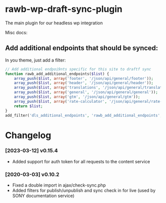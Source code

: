 # rawb-wp-draft-sync-plugin
The main plugin for our headless wp integration

Misc docs:

## Add additional endpoints that should be synced:

In you theme, just add a filter:

```php
// Add additional endpoi9nts specific for this site to draftf sync
function rawb_add_additional_endpoints($list) {
    array_push($list, array('footer', '/json/api/general/footer'));
    array_push($list, array('header', '/json/api/general/header'));
    array_push($list, array('translations', '/json/api/general/translations'));
    array_push($list, array('general', '/json/api/general/general'));
    array_push($list, array('gtm', '/json/api/general/gtm'));
    array_push($list, array('rate-calculator', '/json/api/general/rate-calculator'));
    return $list;
}
add_filter('dls_additional_endpoints', 'rawb_add_additional_endpoints', 10, 1);
```

# Changelog

### [2023-03-12] v0.15.4
* Added support for auth token for all requests to the content service

### [2020-03-03] v0.10.2
* Fixed a double import in ajax/check-sync.php
* Added filters for publish/unpublish and sync check in for live (used by SONY documentation service)
